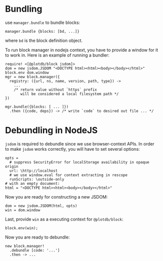 # Bundling

use `manager.bundle` to bundle blocks:

    manager.bundle {blocks: [bd, ...]}

where `bd` is the block definition object.

To run block manager in nodejs context, you have to provide a window for it to work in. Here is an example of running a bundler:

    require! <[@plotdb/block jsdom]>
    dom = new jsdom.JSDOM "<DOCTYPE html><html><body></body></html>"
    block.env dom.window
    mgr = new block.manager({
      registry: ({url, ns, name, version, path, type}) ->
        ...
        /* return value without `https` prefix
           will be considered a local filesystem path */
    })

    mgr.bundle({blocks: [ ... ]})
      .then ({code, deps}) -> /* write `code` to desired out file ... */


# Debundling in NodeJS

`jsdom` is required to debundle since we use browser-context APIs. In order to make `jsdom` works correctly, you will have to set several options:

    opts =
      # suppress SecurityError for localStorage availability in opaque origin
      url: \http://localhost
      # we use window.eval for context extracting in rescope
      runScripts: \outside-only
    # with an empty document:
    html = "<DOCTYPE html><html><body></body></html>"


Now you are ready for constructing a new JSDOM:

    dom = new jsdom.JSDOM(html, opts)
    win = dom.window


Last, provide `win` as a executing context for `@plotdb/block`:

    block.env(win);


Now you are ready to debundle:

    new block.manager!
      .debundle [code: '...']
      .then -> ...
